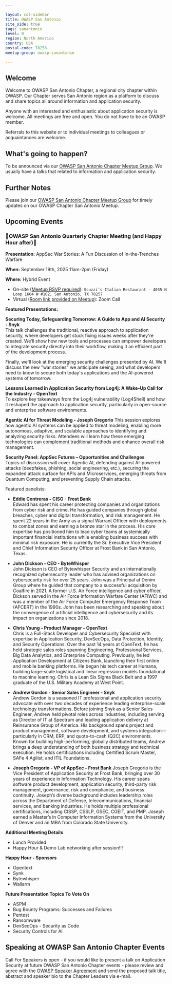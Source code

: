 ```yaml
---

layout: col-sidebar
title: OWASP San Antonio
site_side: true
tags: sanantonio
level: 0
region: North America
country: USA
postal-code: 78258
meetup-group: owasp-sanantonio

---
```


## Welcome
Welcome to OWASP San Antonio Chapter, a regional city chapter within OWASP. Our Chapter serves San Antonio region as a platform to discuss and share topics all around information and application security.

Anyone with an interested and enthusiastic about application security is welcome. All meetings are free and open. You do not have to be an OWASP member.

Referrals to this website or to individual meetings to colleagues or acquaintances are welcome.

## What's going to happen?
To be announced via our [OWASP San Antonio Chapter Meetup Group](https://www.meetup.com/owasp-sanantonio/).
We usually have a talks that related to information and application security.

## Further Notes
Please join our [OWASP San Antonio Chapter Meetup Group](https://www.meetup.com/owasp-sanantonio/) for timely updates on our OWASP Chapter San Antonio Meetup.

## Upcoming Events ##
### 🎉OWASP San Antonio Quarterly Chapter Meeting (and Happy Hour after)🎉 ###

**Presentation:** AppSec War Stories: A Fun Discussion of In-the-Trenches Warfare

**When:** September 19th, 2025 11am-2pm (Friday)

**Where:** Hybrid Event
* On-site ([Meetup RSVP required](https://www.meetup.com/owasp-sanantonio/events/310258159/)): `Scuzzi’s Italian Restaurant - 4035 N Loop 1604 W #102, San Antonio, TX 78257`
* Virtual ([Room link provided on Meetup](https://www.meetup.com/owasp-sanantonio/events/310258159/)): Zoom Call

**Featured Presentations:**

**Securing Today, Safeguarding Tomorrow: A Guide to App and AI Security - Snyk**  
This talk challenges the traditional, reactive approach to application security, where developers get stuck fixing issues weeks after they're created. We’ll show how new tools and processes can empower developers to integrate security directly into their workflow, making it an efficient part of the development process.

Finally, we'll look at the emerging security challenges presented by AI. We'll discuss the new "war stories" we anticipate seeing, and what developers need to know to secure both today's applications and the AI-powered systems of tomorrow.

**Lessons Learned in Application Security from Log4j: A Wake-Up Call for the Industry - OpenText**  
To explore key takeaways from the Log4j vulnerability (Log4Shell) and how it reshaped the approach to application security, particularly in open-source and enterprise software environments.

**Agentic AI for Threat Modeling - Joseph Gregorio**
This session explores how agentic AI systems can be applied to threat modeling, enabling more autonomous, adaptive, and scalable approaches to identifying and analyzing security risks. Attendees will learn how these emerging technologies can complement traditional methods and enhance overall risk management.

**Security Panel: AppSec Futures – Opportunities and Challenges**  
Topics of discussion will cover Agentic AI, defending against AI-powered attacks (deepfakes, phishing, social engineering, etc.), securing the expanded attack surface for APIs and Microservices, emerging threats from Quantum Computing, and preventing Supply Chain attacks.

Featured panelists:
-   **Eddie Contreras - CISO - Frost Bank**  
Edward has spent his career protecting companies and organizations from cyber risk and crime. He has guided companies through global breaches, cyber and digital transformation, and risk management. He spent 22 years in the Army as a signal Warrant Officer with deployments to combat zones and earning a bronze star in the process. His core expertise has positioned him to lead cyber teams at systemically important financial institutions while enabling business success with minimal risk exposure. He is currently the Sr. Executive Vice President and Chief Information Security Officer at Frost Bank in San Antonio, Texas.

-   **John Dickson - CEO - ByteWhisper**  
John Dickson is CEO of Bytewhisper Security and an internationally recognized cybersecurity leader who has advised organizations on cybersecurity risk for over 25 years. John was a Principal at Denim Group where he guided that company to a successful acquisition by Coalfire in 2021. A former U.S. Air Force intelligence and cyber officer, Dickson served in the Air Force Information Warfare Center (AFIWC) and was a member of the Air Force Computer Emergency Response Team (AFCERT) in the 1990s. John has been researching and speaking about the convergence of artificial intelligence and cybersecurity and its impact on organizations since 2018.

-   **Chris Young - Product Manager - OpenText**  
Chris is a Full-Stack Developer and Cybersecurity Specialist with expertise in Application Security, DevSecOps, Data Protection, Identity, and Security Operations. Over the past 14 years at OpenText, he has held strategic sales roles spanning Engineering, Professional Services, Big Data Analytics, and Enterprise Computing. Previously, he led Application Development at Citizens Bank, launching their first online and mobile banking platforms. He began his tech career at Humana, building large-scale logistical and linear regression models foundational to machine learning. Chris is a Lean Six Sigma Black Belt and a 1997 graduate of the U.S. Military Academy at West Point.

-   **Andrew Gordon - Senior Sales Engineer - Snyk**  
Andrew Gordon is a seasoned IT professional and application security advocate with over two decades of experience leading enterprise-scale technology transformations. Before joining Snyk as a Senior Sales Engineer, Andrew held pivotal roles across industries, including serving as Director of IT at Spectrum and leading application delivery at Reinsurance Group of America. His background spans project and product management, software development, and systems integration—particularly in CRM, ERP, and quote-to-cash (Q2C) environments. Known for building high-performing, globally distributed teams, Andrew brings a deep understanding of both business strategy and technical execution. He holds certifications including Certified Scrum Master, SAFe 4 Agilist, and ITIL Foundations.

- **Joseph Gregorio - VP of AppSec - Frost Bank**
Joseph Gregorio is the Vice President of Application Security at Frost Bank, bringing over 30 years of experience in Information Technology. His career spans software product development, application security, third-party risk management, governance, risk and compliance, and business continuity. Joseph’s diverse background includes leadership roles across the Department of Defense, telecommunications, financial services, and banking industries. He holds multiple professional certifications, including CISSP, CSSLP, GSEC, CGEIT, and PMP. Joseph earned a Master’s in Computer Information Systems from the University of Denver and an MBA from Colorado State University.

**Additional Meeting Details**
* Lunch Provided
* Happy Hour & Demo Lab networking after session!!!

**Happy Hour - Sponsors**
* Opentext 
* Synk
* Bytewhisper
* Wallarm

**Future Presentation Topics To Vote On**
* ASPM
* Bug Bounty Programs: Successes and Failures
* Pentest
* Ransomware
* DevSecOps - Security as Code
* Security Controls for AI

Speaking at OWASP San Antonio Chapter Events
---
Call For Speakers is open - if you would like to present a talk on Application Security at future OWASP San Antonio Chapter events - please review and agree with the [OWASP Speaker Agreement](Speaker_Agreement "wikilink") and send the proposed talk title, abstract and speaker bio to the Chapter Leaders via e-mail.

